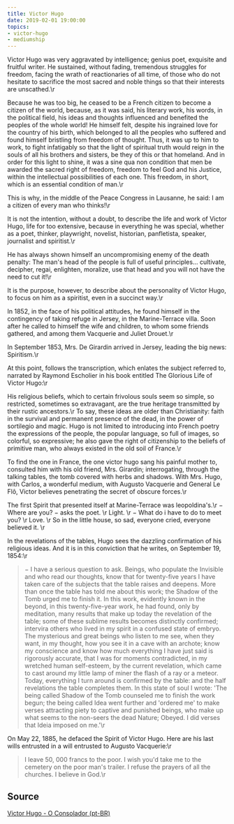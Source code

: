 ```yaml
---
title: Victor Hugo
date: 2019-02-01 19:00:00
topics: 
- victor-hugo
- mediumship
---
```


Victor Hugo was very aggravated by intelligence; genius poet, exquisite and fruitful writer. He sustained, without fading, tremendous struggles for freedom, facing the wrath of reactionaries of all time, of those who do not hesitate to sacrifice the most sacred and noble things so that their interests are unscathed.\r

Because he was too big, he ceased to be a French citizen to become a citizen of the world, because, as it was said, his literary work, his words, in the political field, his ideas and thoughts influenced and benefited the peoples of the whole world! He himself felt, despite his ingrained love for the country of his birth, which belonged to all the peoples who suffered and found himself bristling from freedom of thought. Thus, it was up to him to work, to fight infatigably so that the light of spiritual truth would reign in the souls of all his brothers and sisters, be they of this or that homeland. And in order for this light to shine, it was a sine qua non condition that men be awarded the sacred right of freedom, freedom to feel God and his Justice, within the intellectual possibilities of each one. This freedom, in short, which is an essential condition of man.\r

This is why, in the middle of the Peace Congress in Lausanne, he said: I am a citizen of every man who thinks!\r

It is not the intention, without a doubt, to describe the life and work of Victor Hugo, life for too extensive, because in everything he was special, whether as a poet, thinker, playwright, novelist, historian, panfletista, speaker, journalist and spiritist.\r

He has always shown himself an uncompromising enemy of the death penalty: The man's head of the people is full of useful principles... cultivate, decipher, regai, enlighten, moralize, use that head and you will not have the need to cut it!\r

It is the purpose, however, to describe about the personality of Victor Hugo, to focus on him as a spiritist, even in a succinct way.\r

In 1852, in the face of his political attitudes, he found himself in the contingency of taking refuge in Jersey, in the Marine-Terrace villa. Soon after he called to himself the wife and children, to whom some friends gathered, and among them Vacquerie and Juliet Drouet.\r

In September 1853, Mrs. De Girardin arrived in Jersey, leading the big news: Spiritism.\r

At this point, follows the transcription, which enlates the subject referred to, narrated by Raymond Escholier in his book entitled The Glorious Life of Victor Hugo:\r

His religious beliefs, which to certain frivolous souls seem so simple, so restricted, sometimes so extravagant, are the true heritage transmitted by their rustic ancestors.\r
To say, these ideas are older than Christianity: faith in the survival and permanent presence of the dead, in the power of sortilegio and magic. Hugo is not limited to introducing into French poetry the expressions of the people, the popular language, so full of images, so colorful, so expressive; he also gave the right of citizenship to the beliefs of primitive man, who always existed in the old soil of France.\r

To find the one in France, the one victor hugo sang his painful mother to, consulted him with his old friend, Mrs. Girardin; interrogating, through the talking tables, the tomb covered with herbs and shadows. With Mrs. Hugo, with Carlos, a wonderful medium, with Augusto Vacquerie and General Le Flô, Victor believes penetrating the secret of obscure forces.\r

The first Spirit that presented itself at Marine-Terrace was leopoldina's.\r
− Where are you? − asks the poet.  \r
Light.  \r
− What do i have to do to meet you?  \r
Love.  \r
So in the little house, so sad, everyone cried, everyone believed it.  \r

In the revelations of the tables, Hugo sees the dazzling confirmation of his religious ideas. And it is in this conviction that he writes, on September 19, 1854:\r

> − I have a serious question to ask. Beings, who populate the Invisible and who read our thoughts, know that for twenty-five years I have taken care of the subjects that the table raises and deepens. More than once the table has told me about this work; the Shadow of the Tomb urged me to finish it. In this work, evidently known in the beyond, in this twenty-five-year work, he had found, only by meditation, many results that make up today the revelation of the table; some of these sublime results becomes distinctly confirmed; intervira others who lived in my spirit in a confused state of embryo. The mysterious and great beings who listen to me see, when they want, in my thought, how you see it in a cave with an archote; know my conscience and know how much everything I have just said is rigorously accurate, that I was for moments contradicted, in my wretched human self-esteem, by the current revelation, which came to cast around my little lamp of miner the flash of a ray or a meteor. Today, everything I turn around is confirmed by the table: and the half revelations the table completes them. In this state of soul I wrote: 'The being called Shadow of the Tomb counseled me to finish the work begun; the being called Idea went further and 'ordered me' to make verses attracting piety to captive and punished beings, who make up what seems to the non-seers the dead Nature; Obeyed. I did verses that Ideia imposed on me.'\r

On May 22, 1885, he defaced the Spirit of Victor Hugo. Here are his last wills entrusted in a will entrusted to Augusto Vacquerie:\r

> I leave 50, 000 francs to the poor. I wish you'd take me to the cemetery on the poor man's trailer. I refuse the prayers of all the churches. I believe in God.\r

## Source
[Victor Hugo - O Consolador (pt-BR)](http://www.oconsolador.com.br/linkfixo/biografias/vitorhugo.html)





